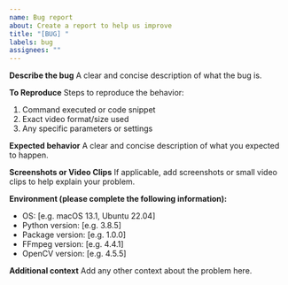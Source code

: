 ```yaml
---
name: Bug report
about: Create a report to help us improve
title: "[BUG] "
labels: bug
assignees: ""
---
```


**Describe the bug**
A clear and concise description of what the bug is.

**To Reproduce**
Steps to reproduce the behavior:

1. Command executed or code snippet
2. Exact video format/size used
3. Any specific parameters or settings

**Expected behavior**
A clear and concise description of what you expected to happen.

**Screenshots or Video Clips**
If applicable, add screenshots or small video clips to help explain your problem.

**Environment (please complete the following information):**

- OS: [e.g. macOS 13.1, Ubuntu 22.04]
- Python version: [e.g. 3.8.5]
- Package version: [e.g. 1.0.0]
- FFmpeg version: [e.g. 4.4.1]
- OpenCV version: [e.g. 4.5.5]

**Additional context**
Add any other context about the problem here.
